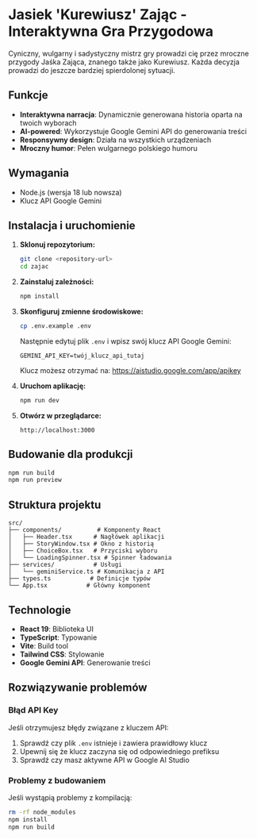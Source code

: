 # Jasiek 'Kurewiusz' Zając - Interaktywna Gra Przygodowa

Cyniczny, wulgarny i sadystyczny mistrz gry prowadzi cię przez mroczne przygody Jaśka Zająca, znanego także jako Kurewiusz. Każda decyzja prowadzi do jeszcze bardziej spierdolonej sytuacji.

## Funkcje

- **Interaktywna narracja**: Dynamicznie generowana historia oparta na twoich wyborach
- **AI-powered**: Wykorzystuje Google Gemini API do generowania treści
- **Responsywny design**: Działa na wszystkich urządzeniach
- **Mroczny humor**: Pełen wulgarnego polskiego humoru

## Wymagania

- Node.js (wersja 18 lub nowsza)
- Klucz API Google Gemini

## Instalacja i uruchomienie

1. **Sklonuj repozytorium:**
   ```bash
   git clone <repository-url>
   cd zajac
   ```

2. **Zainstaluj zależności:**
   ```bash
   npm install
   ```

3. **Skonfiguruj zmienne środowiskowe:**
   ```bash
   cp .env.example .env
   ```
   Następnie edytuj plik `.env` i wpisz swój klucz API Google Gemini:
   ```
   GEMINI_API_KEY=twój_klucz_api_tutaj
   ```
   
   Klucz możesz otrzymać na: https://aistudio.google.com/app/apikey

4. **Uruchom aplikację:**
   ```bash
   npm run dev
   ```

5. **Otwórz w przeglądarce:**
   ```
   http://localhost:3000
   ```

## Budowanie dla produkcji

```bash
npm run build
npm run preview
```

## Struktura projektu

```
src/
├── components/          # Komponenty React
│   ├── Header.tsx      # Nagłówek aplikacji
│   ├── StoryWindow.tsx # Okno z historią
│   ├── ChoiceBox.tsx   # Przyciski wyboru
│   └── LoadingSpinner.tsx # Spinner ładowania
├── services/           # Usługi
│   └── geminiService.ts # Komunikacja z API
├── types.ts           # Definicje typów
└── App.tsx           # Główny komponent
```

## Technologie

- **React 19**: Biblioteka UI
- **TypeScript**: Typowanie
- **Vite**: Build tool
- **Tailwind CSS**: Stylowanie
- **Google Gemini API**: Generowanie treści

## Rozwiązywanie problemów

### Błąd API Key
Jeśli otrzymujesz błędy związane z kluczem API:
1. Sprawdź czy plik `.env` istnieje i zawiera prawidłowy klucz
2. Upewnij się że klucz zaczyna się od odpowiedniego prefiksu
3. Sprawdź czy masz aktywne API w Google AI Studio

### Problemy z budowaniem
Jeśli wystąpią problemy z kompilacją:
```bash
rm -rf node_modules
npm install
npm run build
```
